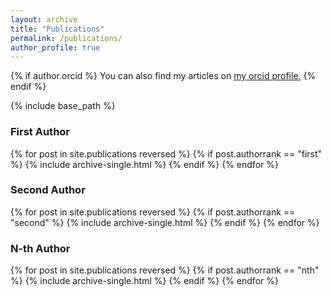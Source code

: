 ```yaml
---
layout: archive
title: "Publications"
permalink: /publications/
author_profile: true
---
```


{% if author.orcid %}
  You can also find my articles on <u><a href="{{author.orcid}}">my orcid profile</a>.</u>
{% endif %}

{% include base_path %}

### First Author
{% for post in site.publications reversed %}
    {% if post.authorrank == "first" %}
      {% include archive-single.html %}
    {% endif %}
{% endfor %}

### Second Author
{% for post in site.publications reversed %}
    {% if post.authorrank == "second" %}
      {% include archive-single.html %}
    {% endif %}
{% endfor %}


### N-th Author
{% for post in site.publications reversed %}
    {% if post.authorrank == "nth" %}
      {% include archive-single.html %}
    {% endif %}
{% endfor %}

